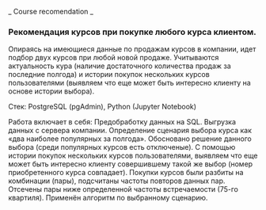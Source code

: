 _ Course recomendation _

### Рекомендация курсов при покупке любого курса клиентом.

Опираясь на имеющиеся данные по продажам курсов в компании, идет подбор двух курсов при любой новой продаже. Учитываются актуальность кура (наличие достаточного количества продаж за последние полгода) и истории покупок нескольких курсов пользователями (выявляем что еще может быть интересно клиенту на основе истории выбора).

Стек: PostgreSQL (pgAdmin), Python (Jupyter Notebook)

Работа включает в себя: 
Предобработку данных на SQL. 
Выгрузка данных с сервера компании. 
Определение сценария выбора курса как «два наиболее популярных за полгода». Обосновано решение данного выбора (среди популярных курсов есть отключеные).
С помощью истории покупок нескольких курсов пользователями, выявляем что еще может быть интересно клиенту совершившему такой же выбор (номер приобретенного курса совпадает). Покупки курсов были разбиты на комбинации (пары), подсчитаны частоты повторов данных пар. Отсечены пары ниже определенной частоты встречаемости (75-го квартиля). Применён алгоритм по выбранному сценарию.

